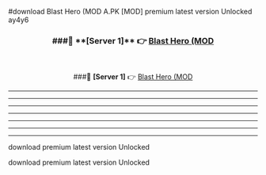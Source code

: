 #download Blast Hero (MOD A.PK [MOD] premium latest version Unlocked ay4y6 



<div align="center">
<h3>###🔹 **[Server 1]** 👉 <a href="https://download1apk.web.app/">Blast Hero (MOD</a></h3><br>


###🔹 **[Server 1]** 👉 <a href="https://download1apk.web.app/">Blast Hero (MOD</a></h3>
</div>



----------------------------------------------------------

----------------------------------------------------------

----------------------------------------------------------

----------------------------------------------------------

----------------------------------------------------------

----------------------------------------------------------

----------------------------------------------------------

download premium latest version Unlocked

download premium latest version Unlocked
